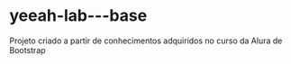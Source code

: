# yeeah-lab---base
 Projeto criado a partir de conhecimentos adquiridos no curso da Alura de Bootstrap
